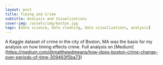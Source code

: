 ```yaml
---
layout: post
title: Timing and Crime
subtitle: Analysis and Vizualizations
cover-img: /assets/img/boston.jpg
tags: [data science, data cleaning, data vizualizations, analysis]
---
```


A Kaggle dataset of crime in the city of Boston, MA was the basis for my analysis on how timing effects crime. 
Full analysis on [Medium] (https://medium.com/@matthewdmeans/how-does-boston-crime-change-over-periods-of-time-309463f5ba73)
